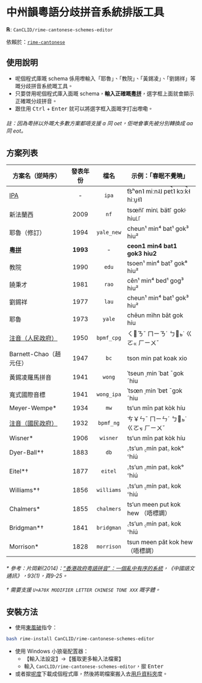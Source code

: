 <div lang="yue-HK">

# 中州韻粵語分歧拼音系統排版工具

**℞**: `CanCLID/rime-cantonese-schemes-editor`

依賴於：[`rime-cantonese`](https://github.com/rime/rime-cantonese)

## 使用說明

* 呢個程式庫嘅 schema 係用嚟輸入「耶魯」、「教院」、「黃錫凌」、「劉錫祥」等嘅分歧拼音系統嘅工具。
* 只要啓用呢個程式庫入面嘅 schema，**輸入正確嘅[粵拼](https://www.lshk.org/jyutping)**，選字框上面就會顯示正確嘅分歧拼音。
* 跟住用 <kbd>Ctrl</kbd> + <kbd>Enter</kbd> 就可以將選字框入面嘅字打出嚟嘞。

###### 註：因為粵拼以外嘅大多數方案都唔支援 a 同 oet，佢哋會事先被分別轉換成 aa 同 eot。

## 方案列表

|方案名（逆時序）|發表年份| 檔名 | 示例：「春眠不覺曉」|
|----- | :------: | :-----: | ------|
|[IPA](https://github.com/rime/rime-cantonese)| - | `ipa` | t͡sʰɵn˥ miːn˨˩ pɐt̚˥ kɔːk̚˧ hiːu̯˧˥|
|新法蘭西|2009| `nf`|  tsœ̈n꜒ min꜖ bät꜒ gok꜔ hiu꜖꜒|
|耶魯（修訂）|1994| `yale_new`|  cheun¹ min⁴ bat¹ gok³ hiu²|
|**[粵拼](https://github.com/rime/rime-cantonese)**|**1993**| - | **ceon1 min4 bat1 gok3 hiu2**|
|教院 |1990| `edu` |  tsoen¹ min⁴ bat⁷ gok⁸ hiu²|
|饒秉才 |1981| `rao` | cên¹ min⁴ bed¹ gog³ hiu²|
|劉錫祥 |1977| `lau` | cheun¹ min⁴ bat¹ gok³ hiu²|
|耶魯 |1973| `yale` | chēun mìhn bāt gok híu|
|[注音（人民政府）](https://github.com/CanCLID/rime-cantonese-bpmf)|1950| `bpmf_cpg` |ㄑㆾㄋˉ ㄇㄧㄋˊ ㄅㆿㆵ˙ ㄍㄛㆻ ㄏㄧㄨˇ|
|Barnett-Chao（趙元任）|1947| `bc` | tson min pat koak xio|
|黃錫凌羅馬拼音 |1941| `wong` |  ˈtseun ˌmin ˈbat ˉgok ˊhiu|
|寬式國際音標 |1941| `wong_ipa` | ˈtsœn ˌmin ˈbɐt ˉgɔk ˊhiu|
|Meyer-Wempe\* |1934| `mw` | ts‘un mīn pat kòk híu|
|[注音（國民政府）](https://github.com/CanCLID/rime-cantonese-bpmf) |1932| `bpmf_ng` |ㄘ￥ㄣˉ ㄇㄧㄣˊ ㄅㆿㆵ˙ ㄍㄛㆶ ㄏㄧㄨˇ|
|Wisner\* |1906| `wisner` | ts‘un mīn pat kòk híu|
|Dyer-Ball\*† |1883| `db` | ꜀ts‘un ꜁mín pat꜆ kok° ꜂híú|
|Eitel\*† |1877| `eitel` | ꜀ts‘un ꜁min pat꜆ kok° ꜂hiú|
|Williams\*† |1856| `williams` | ꜀ts‘un ꜁mín pat꜆ kok ꜂hiú|
|Chalmers\* |1855| `chalmers` | ts‘un meen put kok hew （唔標調）|
|Bridgman\*† |1841| `bridgman` | ꜀ts‘un ꜁mín pat꜆ kok ꜂híú|
|Morrison\* |1828| `morrison` | tsun meen păt kok hew （唔標調）|

###### \* 參考：片岡新(2014)：[“香港政府粵語拼音”：一個亂中有序的系統](https://www.cuhk.edu.hk/ics/clrc/crcl_93_1/kataoka.pdf)，《中國語文通訊》，93(1)，頁9-25。<br><br>† 需要支援 `U+A70X MODIFIER LETTER CHINESE TONE XXX` 嘅字體。

## 安裝方法

* 使用[東風破](https://github.com/rime/plum)指令：
```sh
bash rime-install CanCLID/rime-cantonese-schemes-editor
```
* 使用 Windows 小狼毫配置器：
  * 【輸入法設定】→【獲取更多輸入法檔案】
  * 輸入 `CanCLID/rime-cantonese-schemes-editor`，撳 <kbd>Enter</kbd>
* 或者撳[呢度](https://github.com/CanCLID/rime-cantonese-schemes-editor/archive/master.zip)下載成個程式庫，然後將啲檔案搬入去[用戶資料夾](https://github.com/rime/home/wiki/UserData#%E4%BD%8D%E7%BD%AE)度。

</div>
